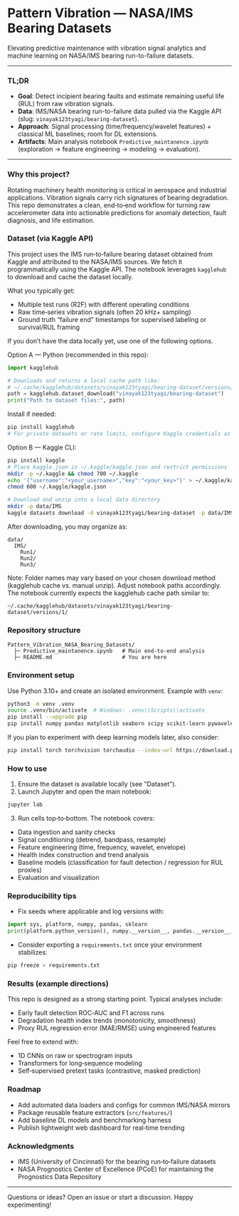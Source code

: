# Pattern Vibration — NASA/IMS Bearing Datasets

Elevating predictive maintenance with vibration signal analytics and machine learning on NASA/IMS bearing run-to-failure datasets.

---

### TL;DR
- **Goal**: Detect incipient bearing faults and estimate remaining useful life (RUL) from raw vibration signals.
- **Data**: IMS/NASA bearing run-to-failure data pulled via the Kaggle API (slug: `vinayak123tyagi/bearing-dataset`).
- **Approach**: Signal processing (time/frequency/wavelet features) + classical ML baselines; room for DL extensions.
- **Artifacts**: Main analysis notebook `Predictive_maintanence.ipynb` (exploration → feature engineering → modeling → evaluation).

---

### Why this project?
Rotating machinery health monitoring is critical in aerospace and industrial applications. Vibration signals carry rich signatures of bearing degradation. This repo demonstrates a clean, end‑to‑end workflow for turning raw accelerometer data into actionable predictions for anomaly detection, fault diagnosis, and life estimation.

### Dataset (via Kaggle API)
This project uses the IMS run‑to‑failure bearing dataset obtained from Kaggle and attributed to the NASA/IMS sources. We fetch it programmatically using the Kaggle API. The notebook leverages `kagglehub` to download and cache the dataset locally.

What you typically get:
- Multiple test runs (R2F) with different operating conditions
- Raw time‑series vibration signals (often 20 kHz+ sampling)
- Ground truth “failure end” timestamps for supervised labeling or survival/RUL framing

If you don’t have the data locally yet, use one of the following options.

Option A — Python (recommended in this repo):
```python
import kagglehub

# Downloads and returns a local cache path like:
# ~/.cache/kagglehub/datasets/vinayak123tyagi/bearing-dataset/versions/1
path = kagglehub.dataset_download("vinayak123tyagi/bearing-dataset")
print("Path to dataset files:", path)
```

Install if needed:
```bash
pip install kagglehub
# For private datasets or rate limits, configure Kaggle credentials as below
```

Option B — Kaggle CLI:
```bash
pip install kaggle
# Place kaggle.json in ~/.kaggle/kaggle.json and restrict permissions
mkdir -p ~/.kaggle && chmod 700 ~/.kaggle
echo '{"username":"<your_username>","key":"<your_key>"}' > ~/.kaggle/kaggle.json
chmod 600 ~/.kaggle/kaggle.json

# Download and unzip into a local data directory
mkdir -p data/IMS
kaggle datasets download -d vinayak123tyagi/bearing-dataset -p data/IMS --unzip
```

After downloading, you may organize as:

```
data/
  IMS/
    Run1/
    Run2/
    Run3/
```

Note: Folder names may vary based on your chosen download method (kagglehub cache vs. manual unzip). Adjust notebook paths accordingly. The notebook currently expects the kagglehub cache path similar to:

```
~/.cache/kagglehub/datasets/vinayak123tyagi/bearing-dataset/versions/1/
```

### Repository structure
```
Pattern_Vibration_NASA_Bearing_Datasets/
  ├─ Predictive_maintanence.ipynb   # Main end‑to‑end analysis
  ├─ README.md                      # You are here
```

### Environment setup
Use Python 3.10+ and create an isolated environment. Example with `venv`:

```bash
python3 -m venv .venv
source .venv/bin/activate  # Windows: .venv\\Scripts\\activate
pip install --upgrade pip
pip install numpy pandas matplotlib seaborn scipy scikit-learn pywavelets notebook jupyterlab tqdm
```

If you plan to experiment with deep learning models later, also consider:
```bash
pip install torch torchvision torchaudio --index-url https://download.pytorch.org/whl/cpu
```

### How to use
1) Ensure the dataset is available locally (see "Dataset").
2) Launch Jupyter and open the main notebook:
```bash
jupyter lab
```
3) Run cells top‑to‑bottom. The notebook covers:
- Data ingestion and sanity checks
- Signal conditioning (detrend, bandpass, resample)
- Feature engineering (time, frequency, wavelet, envelope)
- Health index construction and trend analysis
- Baseline models (classification for fault detection / regression for RUL proxies)
- Evaluation and visualization

### Reproducibility tips
- Fix seeds where applicable and log versions with:
```python
import sys, platform, numpy, pandas, sklearn
print(platform.python_version(), numpy.__version__, pandas.__version__, sklearn.__version__)
```
- Consider exporting a `requirements.txt` once your environment stabilizes:
```bash
pip freeze > requirements.txt
```

### Results (example directions)
This repo is designed as a strong starting point. Typical analyses include:
- Early fault detection ROC‑AUC and F1 across runs
- Degradation health index trends (monotonicity, smoothness)
- Proxy RUL regression error (MAE/RMSE) using engineered features

Feel free to extend with:
- 1D CNNs on raw or spectrogram inputs
- Transformers for long‑sequence modeling
- Self‑supervised pretext tasks (contrastive, masked prediction)

### Roadmap
- Add automated data loaders and configs for common IMS/NASA mirrors
- Package reusable feature extractors (`src/features/`)
- Add baseline DL models and benchmarking harness
- Publish lightweight web dashboard for real‑time trending

### Acknowledgments
- IMS (University of Cincinnati) for the bearing run‑to‑failure datasets
- NASA Prognostics Center of Excellence (PCoE) for maintaining the Prognostics Data Repository
---

Questions or ideas? Open an issue or start a discussion. Happy experimenting!
